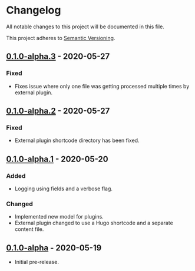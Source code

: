 # Changelog

All notable changes to this project will be documented in this file.

This project adheres to [Semantic Versioning](https://semver.org/spec/v2.0.0.html).

## [0.1.0-alpha.3] - 2020-05-27

### Fixed

- Fixes issue where only one file was getting processed multiple times by external plugin.

## [0.1.0-alpha.2] - 2020-05-27

### Fixed

- External plugin shortcode directory has been fixed.

## [0.1.0-alpha.1] - 2020-05-20

### Added

- Logging using fields and a verbose flag.

### Changed

- Implemented new model for plugins.
- External plugin changed to use a Hugo shortcode and a separate content file.

## [0.1.0-alpha] - 2020-05-19

- Initial pre-release.

[0.1.0-alpha.3]: https://github.com/stevexnicholls/polly/releases/tag/v0.1.0-alpha.3
[0.1.0-alpha.2]: https://github.com/stevexnicholls/polly/releases/tag/v0.1.0-alpha.2
[0.1.0-alpha.1]: https://github.com/stevexnicholls/polly/releases/tag/v0.1.0-alpha.1
[0.1.0-alpha]: https://github.com/stevexnicholls/polly/releases/tag/v0.1.0-alpha
